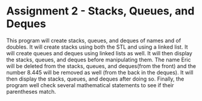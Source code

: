 # Assignment 2 - Stacks, Queues, and Deques  
This program will create stacks, queues, and deques of names and of doubles. 
It will create stacks using both the STL <stack> and using a linked list.
It will create queues and deques using linked lists as well. It will then
display the stacks, queues, and deques before manipulating them. The name
Eric will be deleted from the stacks, queues, and deques(from the front) and
the number 8.445 will be removed as well (from the back in the deques). It
will then display the stacks, queues, and deques after doing so. Finally,
the program well check several mathematical statements to see if their
parentheses match.
